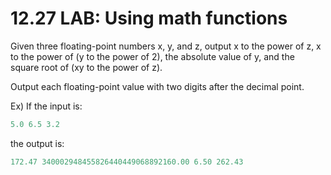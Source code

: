 # 12.27 LAB: Using math functions

Given three floating-point numbers x, y, and z, output x to the power of z, x to the power of (y to the power of 2), the absolute value of y, and the square root of (xy to the power of z).   

Output each floating-point value with two digits after the decimal point.   

Ex) If the input is:
```c
5.0 6.5 3.2
```
the output is:
```c
172.47 340002948455826440449068892160.00 6.50 262.43
```
